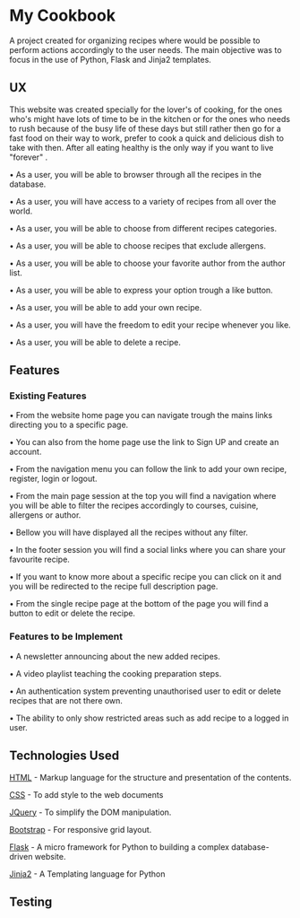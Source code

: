 # My Cookbook 

A project created for organizing recipes where would be possible to perform actions accordingly to the user needs.
The main objective was to focus in the use of Python, Flask and Jinja2 templates.

## UX

This website was created specially for the lover's of cooking, for the ones who's might have lots of time to be in the kitchen or for the ones who needs to rush because of the busy life of these days but still rather then go for a fast food on their way to work,  prefer to cook a quick and delicious dish to take with then.
After all eating healthy is the only way if you want to live "forever" .

• As a user, you will be able to browser through all the recipes in the database.
    
• As a user, you will have access to a variety of recipes from all over the world.

• As a user, you will be able to choose from different recipes categories.

• As a user, you will be able to choose recipes that exclude allergens.

• As a user, you will be able to choose your favorite author from the author list.

• As a user, you will be able to express your option trough a like button. 

• As a user, you will be able to add your own recipe.

• As a user, you will have the freedom to edit your recipe whenever you like.

• As a user, you will be able to delete a recipe.

## Features

### Existing Features

• From the website home page you can navigate trough the mains links directing you to a specific page.

• You can also from the home page use the link to Sign UP and create an account.

• From the navigation menu you can follow the link to add your own recipe, register, login or logout.

• From the main page session at the top you will find a navigation where you will be able to filter the recipes accordingly  to courses, cuisine, allergens or author.

• Bellow you will have displayed all the recipes without any filter.  

• In the footer session you will find a social links where you can share your favourite recipe.

• If you want to know more  about a specific recipe you can click on it and you will be redirected to the recipe full description page.

• From the single recipe page at the bottom of the page you will find a button to edit or delete the recipe.

### Features to be Implement

• A newsletter announcing about the new added recipes.

• A video playlist teaching  the cooking preparation steps.

• An authentication system preventing unauthorised user to edit or delete recipes that are not there own.

• The ability to only show restricted areas such as add recipe to a logged in user.

## Technologies Used

<a href="https://dev.w3.org/html5/html-author/">HTML</a> - Markup language for the structure and presentation of the contents.

<a href="https://www.w3.org/Style/CSS/Overview.en.html">CSS</a> - To add style to the web documents

<a href="https://jquery.com/">JQuery</a> - To simplify the DOM manipulation.

<a href="https://getbootstrap.com/">Bootstrap</a> - For responsive grid layout.

<a href="https://flask.palletsprojects.com/en/1.1.x/">Flask<a/> - A micro framework for Python to building a complex database-driven website. 

<a href="http://jinja.pocoo.org/docs/2.10/">Jinja2<a/> - A Templating language for Python


## Testing

